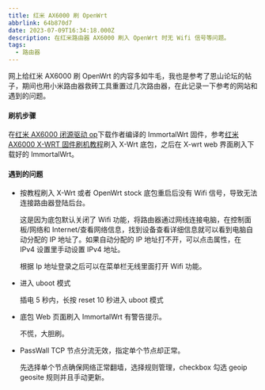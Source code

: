 ```yaml
---
title: 红米 AX6000 刷 OpenWrt
abbrlink: 64b870d7
date: 2023-07-09T16:34:18.000Z
description: 在红米路由器 AX6000 刷入 OpenWrt 时无 Wifi 信号等问题。
tags:
  - 路由器
---
```


网上给红米 AX6000 刷 OpenWrt 的内容多如牛毛，我也是参考了恩山论坛的帖子，期间也用小米路由器救砖工具重置过几次路由器，在此记录一下参考的网站和遇到的问题。

#### 刷机步骤

在[红米 AX6000 闭源驱动 op](https://www.right.com.cn/forum/forum.php?mod=viewthread&tid=8261104&page=1&authorid=364126)下载作者编译的 ImmortalWrt 固件，参考[红米 AX6000 X-WRT 固件刷机教程](https://www.right.com.cn/forum/thread-8255378-1-1.html)刷入 X-Wrt 底包，之后在 X-wrt web 界面刷入下载好的 ImmortalWrt。

#### 遇到的问题

- 按教程刷入 X-Wrt 或者 OpenWrt stock 底包重启后没有 Wifi 信号，导致无法连接路由器登陆后台。

  这是因为底包默认关闭了 Wifi 功能，将路由器通过网线连接电脑，在控制面板/网络和 Internet/查看网络信息，找到设备查看详细信息就可以看到电脑自动分配的 IP 地址了。如果自动分配的 IP 地址打不开，可以点击属性，在 IPv4 设置里手动设置 IPv4 地址。

  根据 Ip 地址登录之后可以在菜单栏无线里面打开 Wifi 功能。

- 进入 uboot 模式

  插电 5 秒内，长按 reset 10 秒进入 uboot 模式

- 底包 Web 页面刷入 ImmortalWrt 有警告提示。

  不慌，大胆刷。

- PassWall TCP 节点分流无效，指定单个节点却正常。

  先选择单个节点确保网络正常翻墙，选择规则管理，checkbox 勾选 geoip geosite 规则并且手动更新。
